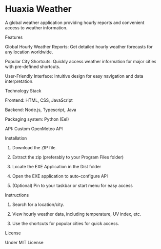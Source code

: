 # Huaxia Weather

A global weather application providing hourly reports and convenient access to weather information.

Features

Global Hourly Weather Reports: Get detailed hourly weather forecasts for any location worldwide.

Popular City Shortcuts: Quickly access weather information for major cities with pre-defined shortcuts.

User-Friendly Interface: Intuitive design for easy navigation and data interpretation.

Technology Stack

Frontend: HTML, CSS, JavaScript

Backend: Node.js, Typescript, Java

Packaging system: Python (Eel)

API: Custom OpenMeteo API

Installation

1. Download the ZIP file.

2. Extract the zip (preferably to your Program Files folder)

3. Locate the EXE Application in the Dist folder

4. Open the EXE application to auto-configure API

5. (Optional) Pin to your taskbar or start menu for easy access

Instructions

1. Search for a location/city.

2. View hourly weather data, including temperature, UV index, etc.

3. Use the shortcuts for popular cities for quick access.

License

Under MIT License
